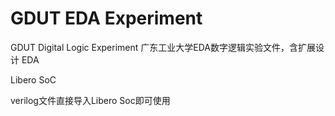 # GDUT EDA Experiment
GDUT Digital Logic Experiment
广东工业大学EDA数字逻辑实验文件，含扩展设计
EDA

Libero SoC

verilog文件直接导入Libero Soc即可使用
